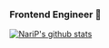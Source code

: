 ### Frontend Engineer 👋

[![NariP's github stats](https://github-readme-stats.vercel.app/api?username=username)](https://github.com/anuraghazra/github-readme-stats)
